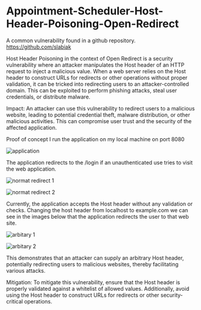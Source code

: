 # Appointment-Scheduler-Host-Header-Poisoning-Open-Redirect
A common vulnerability found in a github repository.
https://github.com/slabiak

Host Header Poisoning in the context of Open Redirect is a security vulnerability where an attacker manipulates the Host header of an HTTP request to inject a malicious value. When a web server relies on the Host header to construct URLs for redirects or other operations without proper validation, it can be tricked into redirecting users to an attacker-controlled domain. This can be exploited to perform phishing attacks, steal user credentials, or distribute malware.

Impact:
An attacker can use this vulnerability to redirect users to a malicious website, leading to potential credential theft, malware distribution, or other malicious activities. This can compromise user trust and the security of the affected application.

Proof of concept
I run the application on my local machine on port 8080


 ![application](https://github.com/user-attachments/assets/da0af86d-636b-4cf6-8c4c-3c8130768025)

The application redirects to the /login if an unauthenticated use tries to visit the web application.

![normat redirect 1](https://github.com/user-attachments/assets/40050ab1-debe-4143-a4ea-257cc0362f75)

![normat redirect 2](https://github.com/user-attachments/assets/0ce1626c-239b-4001-807a-aa7fe16ce1a3)

Currently, the application accepts the Host header without any validation or checks.
Changing the host header from localhost to example.com we can see in the images below that the application redirects the user to that web site.

![arbitary 1](https://github.com/user-attachments/assets/2c4e0bae-d254-4f53-bdaa-06a7f3637e03)

 ![arbitary 2](https://github.com/user-attachments/assets/1efbbcf0-d961-40cb-a21a-c8be3a82d329)

This demonstrates that an attacker can supply an arbitrary Host header, potentially redirecting users to malicious websites, thereby facilitating various attacks.

Mitigation:
To mitigate this vulnerability, ensure that the Host header is properly validated against a whitelist of allowed values. Additionally, avoid using the Host header to construct URLs for redirects or other security-critical operations.
